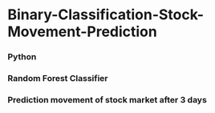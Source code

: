 # Binary-Classification-Stock-Movement-Prediction
### Python
### Random Forest Classifier
### Prediction movement of stock market after 3 days
